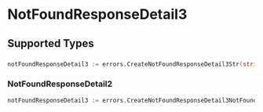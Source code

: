 # NotFoundResponseDetail3


## Supported Types

### 

```go
notFoundResponseDetail3 := errors.CreateNotFoundResponseDetail3Str(string{/* values here */})
```

### NotFoundResponseDetail2

```go
notFoundResponseDetail3 := errors.CreateNotFoundResponseDetail3NotFoundResponseDetail2(sdkerrors.NotFoundResponseDetail2{/* values here */})
```

